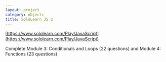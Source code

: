 ```yaml
---
layout: project
category: objects
title: SoloLearn JS 2
---
```


[https://www.sololearn.com/Play/JavaScript](https://www.sololearn.com/Play/JavaScript)

Complete Module 3: Conditionals and Loops (22 questions) and  Module 4: Functions (23 questions)
